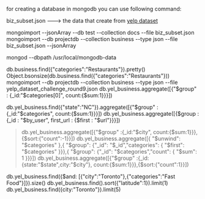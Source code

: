
for creating a database in mongodb you can use following command:

biz_subset.json  ---> the data that create from [yelp dataset](https://www.yelp.com/dataset)


mongoimport --jsonArray --db test --collection docs --file biz_subset.json
mongoimport --db projectdb --collection business --type json --file biz_subset.json --jsonArray

mongod --dbpath /usr/local/mongodb-data

db.business.find({"categories":"Restaurants"}).pretty()
Object.bsonsize(db.business.find({"categories":"Restaurants"}))
mongoimport --db projectdb --collection business --type json --file yelp_dataset_challenge_round9.json
db.yel_business.aggregate([{"$group" : {_id:"$categories[0]", count:{$sum:1}}}])

db.yel_business.find({"state":"NC"}).aggregate([{"$group" : {_id:"$categories", count:{$sum:1}}}])
db.yel_business.aggregate([{$group : {_id : "$by_user", first_url : {$first : "$url"}}}])
> db.yel_business.aggregate([{"$group" :{_id:"$city", count:{$sum:1}}},{$sort:{"count":-1}}])
db.yel_business.aggregate([{ "$unwind": "$categories" },{ "$group": {"_id": "$_id","categories": { "$first": "$categories" }}},{ "$group": {"_id": "$categories","count": { "$sum": 1 }}}])
db.yel_business.aggregate([{"$group" :{_id:{state:"$state",city:"$city"}, count:{$sum:1}}},{$sort:{"count":1}}])

db.yel_business.find({$and: [{"city":"Toronto"},{"categories":"Fast Food"}]}).size()
db.yel_business.find().sort({"latitude":1}).limit(1)
db.yel_business.find({city:"Toronto"}).limit(5)
